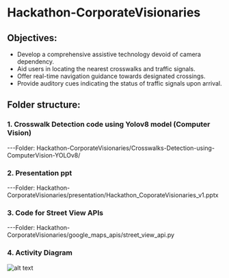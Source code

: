 # Hackathon-CorporateVisionaries

## Objectives:
- Develop a comprehensive assistive technology devoid of camera dependency.
- Aid users in locating the nearest crosswalks and traffic signals.
- Offer real-time navigation guidance towards designated crossings.
- Provide auditory cues indicating the status of traffic signals upon arrival.



## Folder structure:

### 1. Crosswalk Detection code using Yolov8 model (Computer Vision)
---Folder: Hackathon-CorporateVisionaries/Crosswalks-Detection-using-ComputerVision-YOLOv8/

### 2. Presentation ppt
---Folder: Hackathon-CorporateVisionaries/presentation/Hackathon_CoporateVisionaries_v1.pptx

### 3. Code for Street View APIs
---Folder: Hackathon-CorporateVisionaries/google_maps_apis/street_view_api.py

### 4. Activity Diagram
![alt text](https://github.com/[username]/[reponame]/blob/[branch]/image.jpg?raw=true)

